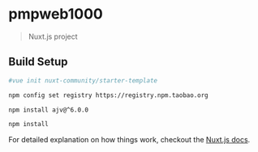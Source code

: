 # pmpweb1000

> Nuxt.js project

## Build Setup

``` bash
#vue init nuxt-community/starter-template

npm config set registry https://registry.npm.taobao.org

npm install ajv@^6.0.0

npm install
```

For detailed explanation on how things work, checkout the [Nuxt.js docs](https://github.com/nuxt/nuxt.js).
